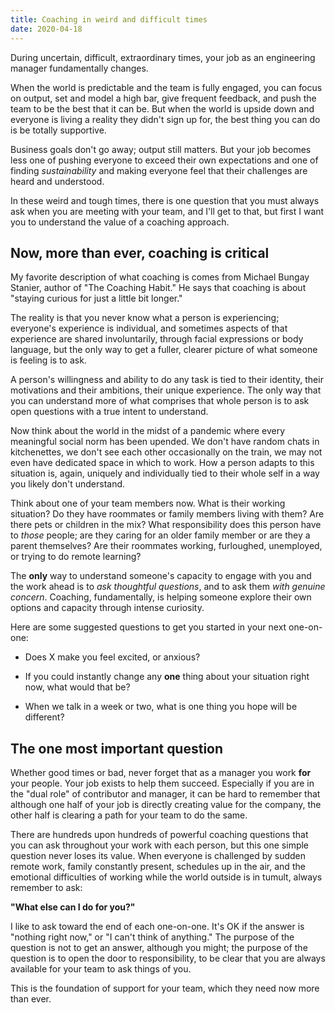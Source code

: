```yaml
---
title: Coaching in weird and difficult times
date: 2020-04-18
---
```


During uncertain, difficult, extraordinary times, your job as an
engineering manager fundamentally changes.

When the world is predictable and the team is fully engaged, you can
focus on output, set and model a high bar, give frequent feedback, and
push the team to be the best that it can be. But when the world is
upside down and everyone is living a reality they didn't sign up for,
the best thing you can do is be totally supportive.

Business goals don't go away; output still matters. But your job becomes
less one of pushing everyone to exceed their own expectations and one of
finding *sustainability* and making everyone feel that their challenges
are heard and understood.

In these weird and tough times, there is one question that you must
always ask when you are meeting with your team, and I'll get to that,
but first I want you to understand the value of a coaching approach.

## Now, more than ever, coaching is critical

My favorite description of what coaching is comes from Michael Bungay
Stanier, author of "The Coaching Habit." He says that coaching is about
"staying curious for just a little bit longer."

The reality is that you never know what a person is experiencing;
everyone's experience is individual, and sometimes aspects of that
experience are shared involuntarily, through facial expressions or body
language, but the only way to get a fuller, clearer picture of what
someone is feeling is to ask.

A person's willingness and ability to do any task is tied to their
identity, their motivations and their ambitions, their unique
experience. The only way that you can understand more of what comprises
that whole person is to ask open questions with a true intent to
understand.

Now think about the world in the midst of a pandemic where every
meaningful social norm has been upended. We don't have random chats in
kitchenettes, we don't see each other occasionally on the train, we may
not even have dedicated space in which to work. How a person adapts to
this situation is, again, uniquely and individually tied to their whole
self in a way you likely don't understand.

Think about one of your team members now. What is their working
situation? Do they have roommates or family members living with them?
Are there pets or children in the mix? What responsibility does this
person have to *those* people; are they caring for an older family
member or are they a parent themselves? Are their roommates working,
furloughed, unemployed, or trying to do remote learning?

The **only** way to understand someone's capacity to engage with you and
the work ahead is to *ask thoughtful questions*, and to ask them *with
genuine concern*. Coaching, fundamentally, is helping someone explore
their own options and capacity through intense curiosity.

Here are some suggested questions to get you started in your next
one-on-one:

  - Does X make you feel excited, or anxious?

  - If you could instantly change any **one** thing about your situation
    right now, what would that be?

  - When we talk in a week or two, what is one thing you hope will be
    different?

## The one most important question

Whether good times or bad, never forget that as a manager you work
**for** your people. Your job exists to help them succeed. Especially if
you are in the "dual role" of contributor and manager, it can be hard to
remember that although one half of your job is directly creating value
for the company, the other half is clearing a path for your team to do
the same.

There are hundreds upon hundreds of powerful coaching questions that you
can ask throughout your work with each person, but this one simple
question never loses its value. When everyone is challenged by sudden
remote work, family constantly present, schedules up in the air, and the
emotional difficulties of working while the world outside is in tumult,
always remember to ask:

**"What else can I do for you?"**

I like to ask toward the end of each one-on-one. It's OK if the answer
is "nothing right now," or "I can't think of anything." The purpose of
the question is not to get an answer, although you might; the purpose of
the question is to open the door to responsibility, to be clear that you
are always available for your team to ask things of you.

This is the foundation of support for your team, which they need now
more than ever.
